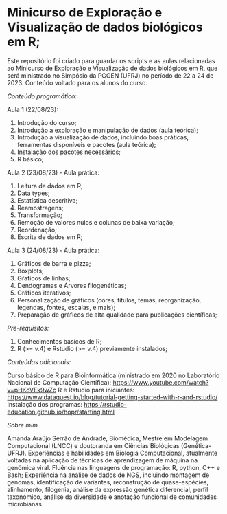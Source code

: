 # Minicurso de Exploração e Visualização de dados biológicos em R; 

Este repositório foi criado para guardar os scripts e as aulas relacionadas ao Minicurso de Exploração e Visualização de dados biológicos em R, que será ministrado no Simpósio da PGGEN (UFRJ) no período de 22 a 24 de 2023. Conteúdo voltado para os alunos do curso. 

*Conteúdo programático:*

Aula 1 (22/08/23): 
1) Introdução do curso;
2) Introdução a exploração e manipulação de dados (aula teórica);
3) Introdução a visualização de dados, incluindo boas práticas, ferramentas disponíveis e pacotes (aula teórica);
4) Instalação dos pacotes necessários;
5) R básico;

Aula 2 (23/08/23) - Aula prática:
1) Leitura de dados em R;
2) Data types;
3) Estatística descritiva;
4) Reamostragens;
5) Transformação;
6) Remoção de valores nulos e colunas de baixa variação;
7) Reordenação;
8) Escrita de dados em R; 
   
Aula 3 (24/08/23) - Aula prática: 
1) Gráficos de barra e pizza;
2) Boxplots;
3) Gŕaficos de linhas;
4) Dendogramas e Árvores filogenéticas;
5) Gráficos iterativos;
6) Personalização de gráficos (cores, títulos, temas, reorganização, legendas, fontes, escalas, e mais);
7) Preparação de gráficos de alta qualidade para publicações científicas; 

*Pré-requisitos:*

1) Conhecimentos básicos de R; 
2) R (>= v.4) e Rstudio (>= v.4) previamente instalados;

*Conteúdos adicionais:*

Curso básico de R para Bioinformática (ministrado em 2020 no Laboratório Nacional de Computação Científica): https://www.youtube.com/watch?v=pHKoVEk9wZc
R e Rstudio para iniciantes: https://www.dataquest.io/blog/tutorial-getting-started-with-r-and-rstudio/
Instalação dos programas: https://rstudio-education.github.io/hopr/starting.html

*Sobre mim*

Amanda Araújo Serrão de Andrade, Biomédica, Mestre em Modelagem Computacional (LNCC) e doutoranda em Ciências Biológicas (Genética- UFRJ). 
Experiências e habilidades em Biologia Computacional, atualmente voltadas na aplicação de técnicas de aprendizagem de máquina na genómica viral. 
Fluência nas linguagens de programação: R, python, C++ e Bash;
Experiência na análise de dados de NGS, incluindo montagem de genomas, identificação de variantes, reconstrução de quase-espécies, alinhamento, filogenia, análise da expressão genética diferencial, perfil taxonómico, análise da diversidade e anotação funcional de comunidades microbianas.
